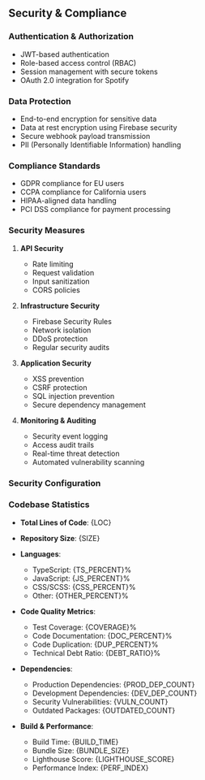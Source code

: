 ## Security & Compliance

### Authentication & Authorization
- JWT-based authentication
- Role-based access control (RBAC)
- Session management with secure tokens
- OAuth 2.0 integration for Spotify

### Data Protection
- End-to-end encryption for sensitive data
- Data at rest encryption using Firebase security
- Secure webhook payload transmission
- PII (Personally Identifiable Information) handling

### Compliance Standards
- GDPR compliance for EU users
- CCPA compliance for California users
- HIPAA-aligned data handling
- PCI DSS compliance for payment processing

### Security Measures
1. **API Security**
   - Rate limiting
   - Request validation
   - Input sanitization
   - CORS policies

2. **Infrastructure Security**
   - Firebase Security Rules
   - Network isolation
   - DDoS protection
   - Regular security audits

3. **Application Security**
   - XSS prevention
   - CSRF protection
   - SQL injection prevention
   - Secure dependency management

4. **Monitoring & Auditing**
   - Security event logging
   - Access audit trails
   - Real-time threat detection
   - Automated vulnerability scanning

### Security Configuration 

### Codebase Statistics
- **Total Lines of Code**: {LOC}
- **Repository Size**: {SIZE}
- **Languages**:
  - TypeScript: {TS_PERCENT}%
  - JavaScript: {JS_PERCENT}%
  - CSS/SCSS: {CSS_PERCENT}%
  - Other: {OTHER_PERCENT}%

- **Code Quality Metrics**:
  - Test Coverage: {COVERAGE}%
  - Code Documentation: {DOC_PERCENT}%
  - Code Duplication: {DUP_PERCENT}%
  - Technical Debt Ratio: {DEBT_RATIO}%

- **Dependencies**:
  - Production Dependencies: {PROD_DEP_COUNT}
  - Development Dependencies: {DEV_DEP_COUNT}
  - Security Vulnerabilities: {VULN_COUNT}
  - Outdated Packages: {OUTDATED_COUNT}

- **Build & Performance**:
  - Build Time: {BUILD_TIME}
  - Bundle Size: {BUNDLE_SIZE}
  - Lighthouse Score: {LIGHTHOUSE_SCORE}
  - Performance Index: {PERF_INDEX}